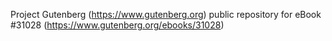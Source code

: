Project Gutenberg (https://www.gutenberg.org) public repository for eBook #31028 (https://www.gutenberg.org/ebooks/31028)
